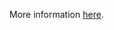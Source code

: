More information [here](https://docs.prismacloud.io/en/enterprise-edition/policy-reference/aws-policies/aws-general-policies/bc-aws-280).
